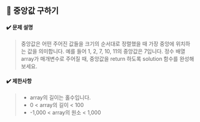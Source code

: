 ## :blue_book: 중앙값 구하기

#### :heavy_check_mark: 문제 설명 
> 중앙값은 어떤 주어진 값들을 크기의 순서대로 정렬했을 때 가장 중앙에 위치하는 값을 의미합니다. 예를 들어 1, 2, 7, 10, 11의 중앙값은 7입니다. 정수 배열 array가 매개변수로 주어질 때, 중앙값을 return 하도록 solution 함수를 완성해보세요.

#### :heavy_check_mark: 제한사항
> * array의 길이는 홀수입니다.
> * 0 < array의 길이 < 100
> * -1,000 < array의 원소 < 1,000
